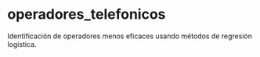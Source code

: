 # operadores_telefonicos
Identificación de operadores menos eficaces usando métodos de regresión logística.

